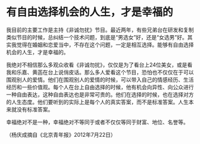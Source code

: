 # 有自由选择机会的人生，才是幸福的

我目前的主要工作是主持《非诚勿扰》节目。最近两年，有些兄弟台在研发和复制类似节目的时候，总纠结一个技术问题，到底是“男选女”好，还是“女选男”好。其实我觉得在婚姻和恋爱当中，不存在这个问题，一定是相互选择。能够有自由选择机会的人生，才是幸福的。

我绝对不相信那么多观众收看《非诚勿扰》，仅仅是为了看台上24位美女，或是看我和乐嘉、黄菡在台上说俏皮话。那么多人爱看这个节目，恐怕也不仅仅在于可以围观别人的爱情。他们在围观别人的爱情的时候，可以带入自己的情感经历、生活经历和一些价值观。每个人在台上自由选择的时候，他有机会向异性、向公众进行一种自由表达，这种自由表达也是非常可贵的。他们在选择的时候，也在选择对方的人生态度。他们要听到的实际上是每个人的真实答案，而不是标准答案。人生本来就没有标准答案。

幸福绝对不是一种，幸福绝对不等同于或者不仅仅等同于财富、地位、名誉等。

（杨庆成摘自《北京青年报》2012年7月22日）
